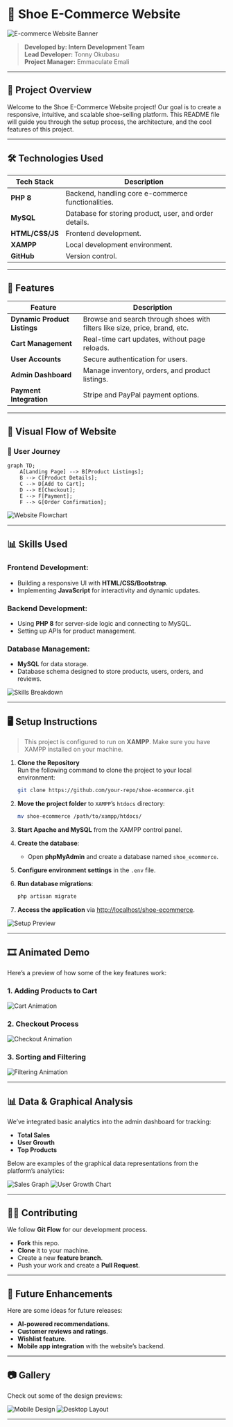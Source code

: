 # 🎨 Shoe E-Commerce Website

![E-commerce Website Banner](./graphics/header-image.png)

> **Developed by: Intern Development Team**  
> **Lead Developer:** Tonny Okubasu  
> **Project Manager:** Emmaculate Emali

---

## 🚀 Project Overview

Welcome to the Shoe E-Commerce Website project! Our goal is to create a responsive, intuitive, and scalable shoe-selling platform. This README file will guide you through the setup process, the architecture, and the cool features of this project.

---

## 🛠️ Technologies Used

| Tech Stack | Description |
|------------|-------------|
| **PHP 8**  | Backend, handling core e-commerce functionalities. |
| **MySQL**  | Database for storing product, user, and order details. |
| **HTML/CSS/JS**  | Frontend development. |
| **XAMPP**  | Local development environment. |
| **GitHub**  | Version control. |

---

## 🛒 Features

| Feature                 | Description |
|-------------------------|-------------|
| **Dynamic Product Listings**  | Browse and search through shoes with filters like size, price, brand, etc. |
| **Cart Management**          | Real-time cart updates, without page reloads. |
| **User Accounts**            | Secure authentication for users. |
| **Admin Dashboard**          | Manage inventory, orders, and product listings. |
| **Payment Integration**      | Stripe and PayPal payment options. |

---

## 🎨 Visual Flow of Website

### 🔗 User Journey
```mermaid
graph TD;
    A[Landing Page] --> B[Product Listings];
    B --> C[Product Details];
    C --> D[Add to Cart];
    D --> E[Checkout];
    E --> F[Payment];
    F --> G[Order Confirmation];
```

![Website Flowchart](./graphics/website-flow.png)

---

## 📊 Skills Used

### Frontend Development:
- Building a responsive UI with **HTML/CSS/Bootstrap**.
- Implementing **JavaScript** for interactivity and dynamic updates.
  
### Backend Development:
- Using **PHP 8** for server-side logic and connecting to MySQL.
- Setting up APIs for product management.

### Database Management:
- **MySQL** for data storage.
- Database schema designed to store products, users, orders, and reviews.

![Skills Breakdown](./graphics/skills-chart.png)

---

## 🖥️ Setup Instructions

> This project is configured to run on **XAMPP**. Make sure you have XAMPP installed on your machine.

1. **Clone the Repository**  
   Run the following command to clone the project to your local environment:
   ```bash
   git clone https://github.com/your-repo/shoe-ecommerce.git
   ```

2. **Move the project folder** to `XAMPP`’s `htdocs` directory:
   ```bash
   mv shoe-ecommerce /path/to/xampp/htdocs/
   ```

3. **Start Apache and MySQL** from the XAMPP control panel.

4. **Create the database**:
   - Open **phpMyAdmin** and create a database named `shoe_ecommerce`.

5. **Configure environment settings** in the `.env` file.

6. **Run database migrations**:
   ```bash
   php artisan migrate
   ```

7. **Access the application** via [http://localhost/shoe-ecommerce](http://localhost/shoe-ecommerce).

![Setup Preview](./graphics/setup-preview.gif)

---

## 🎞️ Animated Demo

Here’s a preview of how some of the key features work:

### 1. **Adding Products to Cart**  
![Cart Animation](./graphics/add-to-cart.gif)

### 2. **Checkout Process**  
![Checkout Animation](./graphics/checkout.gif)

### 3. **Sorting and Filtering**  
![Filtering Animation](./graphics/filtering.gif)

---

## 📊 Data & Graphical Analysis

We’ve integrated basic analytics into the admin dashboard for tracking:

- **Total Sales**
- **User Growth**
- **Top Products**

Below are examples of the graphical data representations from the platform’s analytics:

![Sales Graph](./graphics/sales-graph.png)
![User Growth Chart](./graphics/user-growth.gif)

---

## 🧑‍💻 Contributing

We follow **Git Flow** for our development process.

- **Fork** this repo.
- **Clone** it to your machine.
- Create a new **feature branch**.
- Push your work and create a **Pull Request**.

---

## 🔮 Future Enhancements

Here are some ideas for future releases:
- **AI-powered recommendations**.
- **Customer reviews and ratings**.
- **Wishlist feature**.
- **Mobile app integration** with the website’s backend.

---

## 📷 Gallery

Check out some of the design previews:

![Mobile Design](./graphics/mobile-design.png)
![Desktop Layout](./graphics/desktop-design.png)

---

